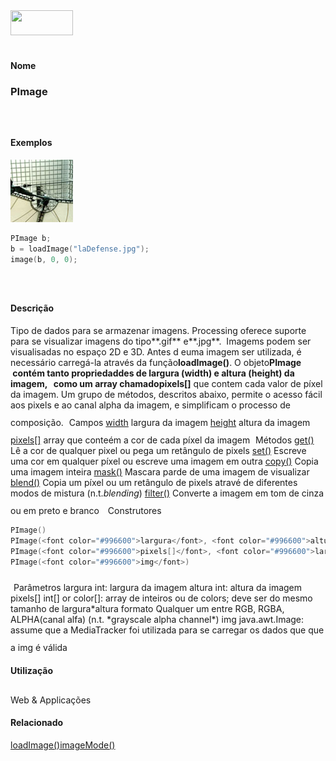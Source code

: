 <img height="40" src="../images/1pix.gif" width="100"/>
<img height="1" src="../images/1pix.gif" width="20"/>
<img height="1" src="../images/1pix.gif" width="555"/>

#### Nome
### PImage
<img height="25" src="../images/1pix.gif" width="1"/>

#### Exemplos
<img border="0" height="100" src="media/PImage.jpg" width="100"/>

```pde
PImage b; 
b = loadImage("laDefense.jpg"); 
image(b, 0, 0); 

```
<img height="25" src="../images/1pix.gif" width="1"/>

#### Descrição

Tipo de dados para se armazenar imagens. Processing oferece suporte para se visualizar imagens do tipo**.gif** e**.jpg**.
 Imagems podem ser visualisadas no espaço 2D e 3D. Antes d
euma imagem ser utilizada, é necessário carregá-la
através da função**loadImage()**. O objeto**PImage  **contém tanto propriedaddes de largura (**width**) e altura (**height**) da imagem,   como um array chamado**pixels[]**
que contem cada valor de píxel da imagem. Um grupo de
métodos, descritos abaixo, permite o acesso fácil aos
pixels e ao canal alpha da imagem, e simplificam o processo de
composição.
<img height="25" src="../images/1pix.gif" width="1"/>
Campos
[width](PImage_width)
largura da imagem
[height](PImage_height)
altura da imagem
[pixels[]](PImage_pixels)
array que conteém a cor de cada píxel da imagem
<img height="25" src="../images/1pix.gif" width="1"/>
Métodos
[get()](PImage_get_)
Lê a cor de qualquer pixel ou pega um retângulo de pixels
[set()](PImage_set_)
Escreve uma cor em qualquer píxel ou escreve uma imagem em outra
[copy()](PImage_copy_)
Copia uma imagem inteira
[mask()](PImage_mask_)
Mascara parde de uma imagem de visualizar
[blend()](PImage_blend_)
Copia um píxel ou um retângulo de pixels atravé de diferentes modos de mistura (n.t.<span style="font-style: italic;">blending<span style="font-weight: bold;"></span></span>)
[filter()](PImage_filter_)
Converte a imagem em tom de cinza ou em preto e branco
<img height="25" src="../images/1pix.gif" width="1"/>
<img height="25" src="../images/1pix.gif" width="1"/>
Construtores
```pde
PImage()
PImage(<font color="#996600">largura</font>, <font color="#996600">altura</font>)
PImage(<font color="#996600">pixels[]</font>, <font color="#996600">largura</font>, <font color="#996600">altura</font>, <font color="#996600">formato</font>)
PImage(<font color="#996600">img</font>)

```
<img height="25" src="../images/1pix.gif" width="1"/>
Parâmetros
largura
int: largura da imagem
altura
int: altura da imagem
pixels[]
int[] or color[]: array de inteiros ou de colors; deve ser do mesmo tamanho de largura*altura
formato
Qualquer um entre RGB, RGBA, ALPHA(canal alfa) (n.t. *grayscale alpha channel*)
img
java.awt.Image: assume que a MediaTracker foi utilizada para se carregar os dados que que a img é válida
<img height="25" src="../images/1pix.gif" width="1"/>

#### Utilização

	
Web & Applicações
<img height="25" src="../images/1pix.gif" width="1"/>

#### Relacionado
[loadImage()](loadImage_)[imageMode()](imageMode_)

